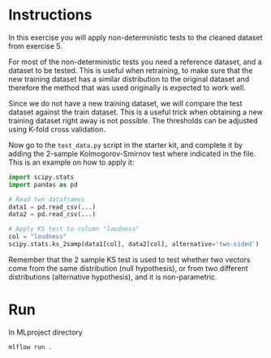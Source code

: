 # Instructions
In this exercise you will apply non-deterministic tests to the cleaned dataset from exercise 5.

For most of the non-deterministic tests you need a reference dataset, and a dataset to be tested.
This is useful when retraining, to make sure that the new training dataset has a similar
distribution to the original dataset and therefore the method that was used originally is expected
to work well.

Since we do not have a new training dataset, we will compare the test dataset against the train
dataset. This is a useful trick when obtaining a new training dataset right away is not possible.
The thresholds can be adjusted using K-fold cross validation.

Now go to the ``test_data.py`` script in the starter kit, and complete it by adding the
2-sample Kolmogorov-Smirnov test where indicated in the file. This is an example on how to apply it:

```python
import scipy.stats
import pandas as pd

# Read two dataframes
data1 = pd.read_csv(...)
data2 = pd.read_csv(...)

# Apply KS test to column "loudness"
col = "loudness"
scipy.stats.ks_2samp(data1[col], data2[col], alternative='two-sided')
```

Remember that the 2 sample KS test is used to test whether two vectors come from the same
distribution (null hypothesis), or from two different distributions (alternative hypothesis),
and it is non-parametric.

# Run 
In MLproject directory
```bash
mlflow run .
```
